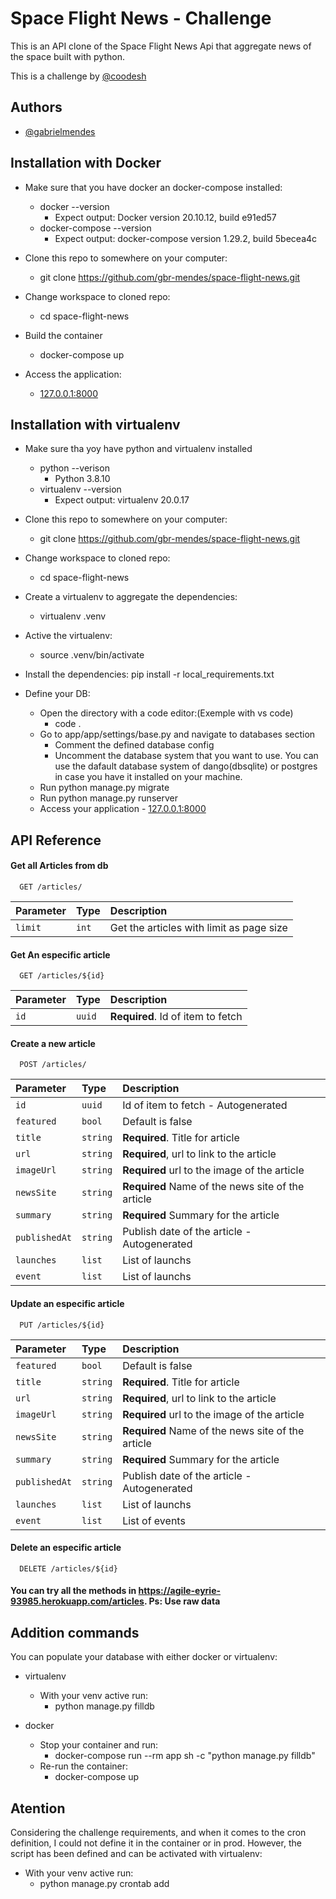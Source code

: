 
# Space Flight News - Challenge
This is an API clone of the Space Flight News Api that aggregate news of the space built with python.

This is a challenge by [@coodesh](https://coodesh.com/)


## Authors

- [@gabrielmendes](https://www.github.com/gbr-mendes)


## Installation with Docker
- Make sure that you have docker an docker-compose installed:
    - docker --version
        - Expect output: Docker version 20.10.12, build e91ed57
    - docker-compose --version
        - Expect output: docker-compose version 1.29.2, build 5becea4c

- Clone this repo to somewhere on your computer:
    - git clone https://github.com/gbr-mendes/space-flight-news.git

- Change workspace to cloned repo:
    - cd space-flight-news

- Build the container
    - docker-compose up

- Access the application:
    - [127.0.0.1:8000](http://127.0.0.1:8000)

## Installation with virtualenv
- Make sure tha yoy have python and virtualenv installed
    - python --verison
        - Python 3.8.10
    - virtualenv --version
        - Expect output: virtualenv 20.0.17

- Clone this repo to somewhere on your computer:
    - git clone https://github.com/gbr-mendes/space-flight-news.git

- Change workspace to cloned repo:
    - cd space-flight-news

- Create a virtualenv to aggregate the dependencies:
    - virtualenv .venv

- Active the virtualenv:
    - source .venv/bin/activate

- Install the dependencies:
    pip install -r local_requirements.txt

- Define your DB:
    - Open the directory with a code editor:(Exemple with vs code)
        - code .
    - Go to app/app/settings/base.py and navigate to databases section
        - Comment the defined database config
        - Uncomment the database system that you want to use. You can use the dafault database system of dango(dbsqlite) or postgres in case you have it installed on your machine.
    - Run python manage.py migrate
    - Run python manage.py runserver
    - Access your application - [127.0.0.1:8000](http://127.0.0.1:8000)


## API Reference

#### Get all Articles from db

```http
  GET /articles/
```

| Parameter | Type     | Description                |
| :-------- | :------- | :------------------------- |
| `limit` | `int` | Get the articles with limit as page size|

#### Get An especific article


```http
  GET /articles/${id}
```

| Parameter | Type     | Description                       |
| :-------- | :------- | :-------------------------------- |
| `id`      | `uuid` | **Required**. Id of item to fetch |


#### Create a new article
```http
  POST /articles/
```

| Parameter | Type     | Description                       |
| :-------- | :------- | :-------------------------------- |
| `id`      | `uuid` | Id of item to fetch - Autogenerated |
| `featured`      | `bool` | Default is false |
| `title`      | `string` | **Required**. Title for article |
| `url`      | `string` | **Required**, url to link to the article |
| `imageUrl`      | `string` | **Required** url to the image of the article |
| `newsSite`      | `string` | **Required** Name of the news site of the article |
| `summary`      | `string` | **Required** Summary for the article |
| `publishedAt`      | `string` | Publish date of the article - Autogenerated|
| `launches`      | `list` | List of launchs |
| `event`      | `list` | List of launchs |


#### Update an especific article
```http
  PUT /articles/${id}
```

| Parameter | Type     | Description                       |
| :-------- | :------- | :-------------------------------- |
| `featured`      | `bool` | Default is false |
| `title`      | `string` | **Required**. Title for article |
| `url`      | `string` | **Required**, url to link to the article |
| `imageUrl`      | `string` | **Required** url to the image of the article |
| `newsSite`      | `string` | **Required** Name of the news site of the article |
| `summary`      | `string` | **Required** Summary for the article |
| `publishedAt`      | `string` | Publish date of the article - Autogenerated|
| `launches`      | `list` | List of launchs |
| `event`      | `list` | List of events |


#### Delete an especific article
```http
  DELETE /articles/${id}
```

#### You can try all the methods in https://agile-eyrie-93985.herokuapp.com/articles. Ps: Use raw data

## Addition commands

You can populate your database with either docker or virtualenv:

- virtualenv
    - With your venv active run:
        - python manage.py filldb

- docker
    - Stop your container and run:
        - docker-compose run --rm app sh -c "python manage.py filldb"
    - Re-run the container:
        - docker-compose up


## Atention

Considering the challenge requirements, and when it comes to the cron definition, I could not define it in the container or in prod. However, the script has been defined and can be activated with virtualenv:

- With your venv active run:
    - python manage.py crontab add
